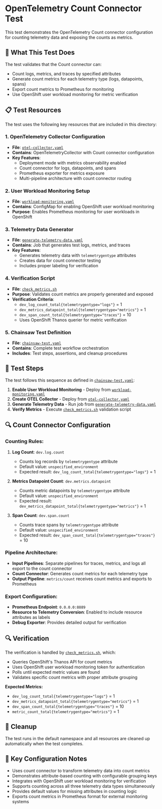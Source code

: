 # OpenTelemetry Count Connector Test

This test demonstrates the OpenTelemetry Count connector configuration for counting telemetry data and exposing the counts as metrics.

## 🎯 What This Test Does

The test validates that the Count connector can:
- Count logs, metrics, and traces by specified attributes
- Generate count metrics for each telemetry type (logs, datapoints, spans)
- Export count metrics to Prometheus for monitoring
- Use OpenShift user workload monitoring for metric verification

## 📋 Test Resources

The test uses the following key resources that are included in this directory:

### 1. OpenTelemetry Collector Configuration
- **File**: [`otel-collector.yaml`](./otel-collector.yaml)
- **Contains**: OpenTelemetryCollector with Count connector configuration
- **Key Features**:
  - Deployment mode with metrics observability enabled
  - Count connector for logs, datapoints, and spans
  - Prometheus exporter for metrics exposure
  - Multi-pipeline architecture with count connector routing

### 2. User Workload Monitoring Setup
- **File**: [`workload-monitoring.yaml`](./workload-monitoring.yaml)
- **Contains**: ConfigMap for enabling OpenShift user workload monitoring
- **Purpose**: Enables Prometheus monitoring for user workloads in OpenShift

### 3. Telemetry Data Generator
- **File**: [`generate-telemetry-data.yaml`](./generate-telemetry-data.yaml)
- **Contains**: Job that generates test logs, metrics, and traces
- **Key Features**:
  - Generates telemetry data with `telemetrygentype` attributes
  - Creates data for count connector testing
  - Includes proper labeling for verification

### 4. Verification Script
- **File**: [`check_metrics.sh`](./check_metrics.sh)
- **Purpose**: Validates count metrics are properly generated and exposed
- **Verification Criteria**:
  - `dev_log_count_total{telemetrygentype="logs"}` = 1
  - `dev_metrics_datapoint_total{telemetrygentype="metrics"}` = 1
  - `dev_span_count_total{telemetrygentype="traces"}` = 10
  - Uses OpenShift Thanos querier for metric verification

### 5. Chainsaw Test Definition
- **File**: [`chainsaw-test.yaml`](./chainsaw-test.yaml)
- **Contains**: Complete test workflow orchestration
- **Includes**: Test steps, assertions, and cleanup procedures

## 🚀 Test Steps

The test follows this sequence as defined in [`chainsaw-test.yaml`](./chainsaw-test.yaml):

1. **Enable User Workload Monitoring** - Deploy from [`workload-monitoring.yaml`](./workload-monitoring.yaml)
2. **Create OTEL Collector** - Deploy from [`otel-collector.yaml`](./otel-collector.yaml)  
3. **Generate Telemetry Data** - Run job from [`generate-telemetry-data.yaml`](./generate-telemetry-data.yaml)
4. **Verify Metrics** - Execute [`check_metrics.sh`](./check_metrics.sh) validation script

## 🔍 Count Connector Configuration

### Counting Rules:
1. **Log Count**: `dev.log.count`
   - Counts log records by `telemetrygentype` attribute
   - Default value: `unspecified_environment`
   - Expected result: `dev_log_count_total{telemetrygentype="logs"}` = 1

2. **Metrics Datapoint Count**: `dev.metrics.datapoint`  
   - Counts metric datapoints by `telemetrygentype` attribute
   - Default value: `unspecified_environment`
   - Expected result: `dev_metrics_datapoint_total{telemetrygentype="metrics"}` = 1

3. **Span Count**: `dev.span.count`
   - Counts trace spans by `telemetrygentype` attribute
   - Default value: `unspecified_environment`
   - Expected result: `dev_span_count_total{telemetrygentype="traces"}` = 10

### Pipeline Architecture:
- **Input Pipelines**: Separate pipelines for traces, metrics, and logs all export to the count connector
- **Count Connector**: Generates count metrics for each telemetry type
- **Output Pipeline**: `metrics/count` receives count metrics and exports to Prometheus

### Export Configuration:
- **Prometheus Endpoint**: `0.0.0.0:8889`
- **Resource to Telemetry Conversion**: Enabled to include resource attributes as labels
- **Debug Exporter**: Provides detailed output for verification

## 🔍 Verification

The verification is handled by [`check_metrics.sh`](./check_metrics.sh), which:
- Queries OpenShift's Thanos API for count metrics
- Uses OpenShift user workload monitoring token for authentication
- Polls until expected metric values are found
- Validates specific count metrics with proper attribute grouping

**Expected Metrics:**
- `dev_log_count_total{telemetrygentype="logs"}` = 1
- `dev_metrics_datapoint_total{telemetrygentype="metrics"}` = 1  
- `dev_span_count_total{telemetrygentype="traces"}` = 10
- `metric_count_total{telemetrygentype="metrics"}` = 1

## 🧹 Cleanup

The test runs in the default namespace and all resources are cleaned up automatically when the test completes.

## 📝 Key Configuration Notes

- Uses count connector to transform telemetry data into count metrics
- Demonstrates attribute-based counting with configurable grouping keys
- Integrates with OpenShift user workload monitoring for verification
- Supports counting across all three telemetry data types simultaneously
- Provides default values for missing attributes in counting logic
- Exports count metrics in Prometheus format for external monitoring systems 